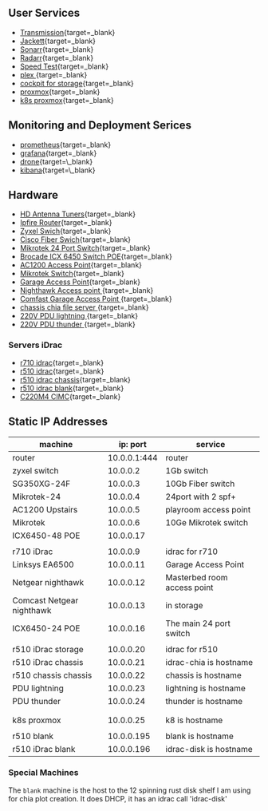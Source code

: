 
## User Services

- [Transmission](http://dockerhost:9091){target=\_blank}
- [Jackett](http://dockerhost:9117){target=\_blank}
- [Sonarr](http://dockerhost:8989){target=\_blank}
- [Radarr](http://dockerhost:7878){target=\_blank}
- [Speed Test](http://dockerhost:12080){target=\_blank}
- [plex ](http://plexbox:32400){target=\_blank}
- [cockpit for storage](https://storage:9090){target=\_blank}
- [proxmox](https://proxmox:8006){target=\_blank}
- [k8s proxmox](https://k8s.mattsnoby.com:8006){target=\_blank}

## Monitoring and Deployment Serices

- [prometheus](http://prom.mattsnoby.com){target=\_blank}
- [grafana](http://grafana.mattsnoby.com){target=\_blank}
- [drone](https://drone.mattsnoby.com:){target=\_blank}
- [kibana](http://kibana.mattsnoby.com:){target=\_blank}


## Hardware

- [HD Antenna Tuners](http://my.hdhomerun.com/#tab-2){target=\_blank}
- [Ipfire Router](https://10.0.0.1:444){target=\_blank}
- [Zyxel Swich](https://10.0.0.2){target=\_blank}
- [Cisco Fiber Swich](https://10.0.0.3){target=\_blank}
- [Mikrotek 24 Port Switch](http://10.0.0.4){target=\_blank}
- [Brocade ICX 6450 Switch POE](http://10.0.0.253){target=\_blank}
- [AC1200 Access Point](https://10.0.0.5){target=\_blank}
- [Mikrotek Switch](https://10.0.0.6){target=\_blank}
- [Garage Access Point](https://10.0.0.11){target=\_blank}
- [Nighthawk Access point ](https://10.0.0.12){target=\_blank}
- [Comfast Garage Access Point ](http://10.0.0.13){target=\_blank}
- [chassis chia file server  ](http://10.0.0.22){target=\_blank}
- [220V PDU lightning ](http://10.0.0.23){target=\_blank}
- [220V PDU thunder ](http://10.0.0.24){target=\_blank}


### Servers iDrac

- [r710 idrac](https://10.0.0.9){target=\_blank}
- [r510 idrac](https://10.0.0.20){target=\_blank}
- [r510 idrac chassis](https://10.0.0.21){target=\_blank}
- [r510 idrac blank](https://10.0.0.196){target=\_blank}
- [C220M4 CIMC](https://C220-CIMC){target=\_blank}
## Static IP Addresses

| machine                  | ip: port     | service                     |
| ------------------------ | ------------ | --------------------------- |
| router                   | 10.0.0.1:444 | router                      |
| zyxel switch             | 10.0.0.2     | 1Gb switch                  |
| SG350XG-24F              | 10.0.0.3     | 10Gb Fiber switch           |
| Mikrotek-24              | 10.0.0.4     | 24port with 2 spf+          |
| AC1200 Upstairs          | 10.0.0.5     | playroom access point       |
| Mikrotek                 | 10.0.0.6     | 10Ge Mikrotek switch        |
| ICX6450-48 POE           | 10.0.0.17    |                             |
|                          |              |                             |
| r710 iDrac               | 10.0.0.9     | idrac for r710              |
| Linksys EA6500           | 10.0.0.11    | Garage Access Point         |
| Netgear nighthawk        | 10.0.0.12    | Masterbed room access point |
| Comcast Netgear nighthawk| 10.0.0.13    | in storage                  |
| ICX6450-24 POE           | 10.0.0.16    | The main 24 port switch     |
|                          |              |                             |
| r510 iDrac  storage      | 10.0.0.20    | idrac for r510              |
| r510 iDrac  chassis      | 10.0.0.21    | idrac-chia is hostname      |
| r510 chassis chassis     | 10.0.0.22    | chassis is hostname         |
| PDU lightning            | 10.0.0.23    | lightning is hostname       |
| PDU thunder              | 10.0.0.24    | thunder is hostname         |
|                          |              |                             |
|                          |              |                             |
| k8s proxmox              | 10.0.0.25    | k8 is hostname              |
|                          |              |                             |
| r510 blank               | 10.0.0.195   | blank is hostname           |
| r510 iDrac  blank        | 10.0.0.196   | idrac-disk is hostname      |

### Special Machines
The `blank` machine is the host to the 12 spinning rust disk shelf I am using for chia plot creation.  It does DHCP, it has an idrac call 'idrac-disk'